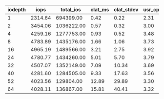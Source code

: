 | iodepth| iops| total\_ios| clat\_ms| clat\_stdev| usr\_cpu| sys\_cpu| OSD\_cpu| OSD\_mem| FIO\_cpu| FIO\_mem |
| ---| ---| ---| ---| ---| ---| ---| ---| ---| ---| ---|
 | 1  | 2314.64  | 694399.00  | 0.42  | 0.22  | 2.31  | 1.70  | 148.86  | 8.70  | 25.60  | 0.00 |
 | 2  | 3454.06  | 1036222.00  | 0.57  | 0.32  | 3.00  | 2.48  | 164.81  | 9.00  | 35.49  | 0.00 |
 | 4  | 4259.16  | 1277753.00  | 0.93  | 0.52  | 3.48  | 2.71  | 177.42  | 9.00  | 40.23  | 0.00 |
 | 8  | 4783.89  | 1435176.00  | 1.66  | 1.06  | 3.73  | 2.68  | 180.34  | 9.00  | 41.82  | 0.00 |
 | 16  | 4965.19  | 1489566.00  | 3.21  | 2.75  | 3.92  | 2.43  | 184.42  | 9.00  | 41.00  | 0.00 |
 | 24  | 4780.77  | 1434260.00  | 5.01  | 5.70  | 3.79  | 2.27  | 185.18  | 9.00  | 39.26  | 0.00 |
 | 32  | 4507.07  | 1352149.00  | 7.09  | 10.34  | 3.69  | 2.10  | 183.76  | 9.00  | 37.39  | 0.00 |
 | 40  | 4281.60  | 1284505.00  | 9.33  | 17.63  | 3.56  | 1.98  | 180.64  | 9.00  | 36.49  | 0.00 |
 | 52  | 4023.56  | 129804.00  | 12.89  | 29.89  | 3.30  | 1.97  | 34.77  | 9.00  | 5.88  | 0.00 |
 | 64  | 4028.11  | 136867.00  | 15.81  | 40.41  | 3.32  | 2.11  | 175.14  | 9.00  | 34.87  | 0.00 |
